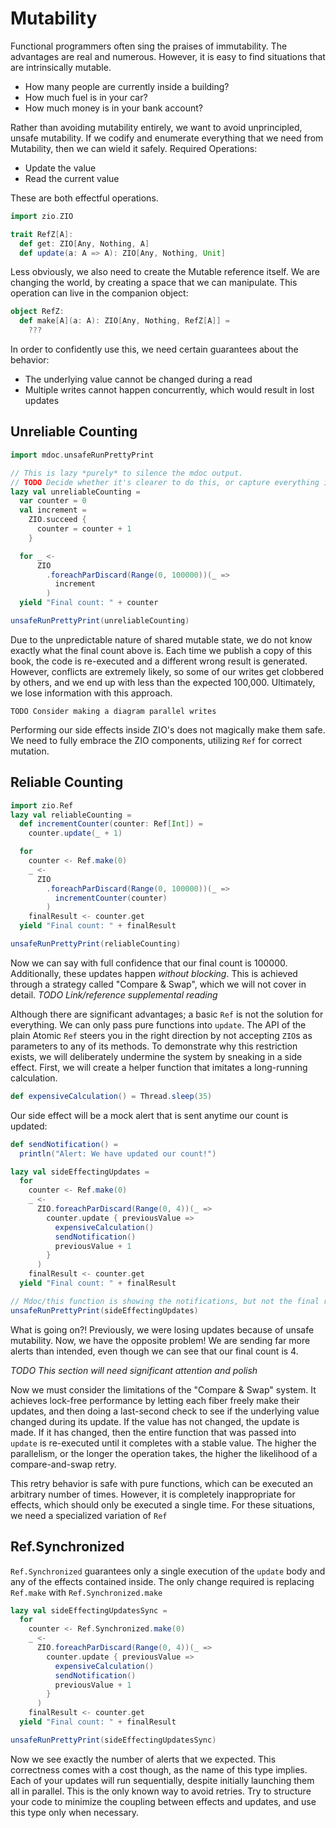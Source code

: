 # Mutability

Functional programmers often sing the praises of immutability.
The advantages are real and numerous.
However, it is easy to find situations that are intrinsically mutable.

- How many people are currently inside a building?
- How much fuel is in your car?
- How much money is in your bank account?

Rather than avoiding mutability entirely, we want to avoid unprincipled, unsafe mutability.
If we codify and enumerate everything that we need from Mutability, then we can wield it safely.
Required Operations:

- Update the value
- Read the current value

These are both effectful operations.

```scala mdoc
import zio.ZIO

trait RefZ[A]:
  def get: ZIO[Any, Nothing, A]
  def update(a: A => A): ZIO[Any, Nothing, Unit]
```

Less obviously, we also need to create the Mutable reference itself.
We are changing the world, by creating a space that we can manipulate.
This operation can live in the companion object:

```scala mdoc
object RefZ:
  def make[A](a: A): ZIO[Any, Nothing, RefZ[A]] =
    ???
```

In order to confidently use this, we need certain guarantees about the behavior:

- The underlying value cannot be changed during a read
- Multiple writes cannot happen concurrently, which would result in lost updates

## Unreliable Counting

```scala mdoc
import mdoc.unsafeRunPrettyPrint

// This is lazy *purely* to silence the mdoc output.
// TODO Decide whether it's clearer to do this, or capture everything in an object
lazy val unreliableCounting =
  var counter = 0
  val increment =
    ZIO.succeed {
      counter = counter + 1
    }

  for _ <-
      ZIO
        .foreachParDiscard(Range(0, 100000))(_ =>
          increment
        )
  yield "Final count: " + counter

unsafeRunPrettyPrint(unreliableCounting)
```

Due to the unpredictable nature of shared mutable state, we do not know exactly what the final count above is.
Each time we publish a copy of this book, the code is re-executed and a different wrong result is generated.
However, conflicts are extremely likely, so some of our writes get clobbered by others, and we end up with less than the expected 100,000.
Ultimately, we lose information with this approach.

```
TODO Consider making a diagram parallel writes
```
Performing our side effects inside ZIO's does not magically make them safe.
We need to fully embrace the ZIO components, utilizing `Ref` for correct mutation.

## Reliable Counting

```scala mdoc
import zio.Ref
lazy val reliableCounting =
  def incrementCounter(counter: Ref[Int]) =
    counter.update(_ + 1)

  for
    counter <- Ref.make(0)
    _ <-
      ZIO
        .foreachParDiscard(Range(0, 100000))(_ =>
          incrementCounter(counter)
        )
    finalResult <- counter.get
  yield "Final count: " + finalResult

unsafeRunPrettyPrint(reliableCounting)
```
Now we can say with full confidence that our final count is 100000.
Additionally, these updates happen _without blocking_.
This is achieved through a strategy called "Compare & Swap", which we will not cover in detail.
*TODO Link/reference supplemental reading*

Although there are significant advantages; a basic `Ref` is not the solution for everything.
We can only pass pure functions into `update`.
The API of the plain Atomic `Ref` steers you in the right direction by not accepting `ZIO`s as parameters to any of its methods.
To demonstrate why this restriction exists, we will deliberately undermine the system by sneaking in a side effect.
First, we will create a helper function that imitates a long-running calculation.

```scala mdoc
def expensiveCalculation() = Thread.sleep(35)
```

Our side effect will be a mock alert that is sent anytime our count is updated:
```scala mdoc
def sendNotification() =
  println("Alert: We have updated our count!")
```

```scala mdoc
lazy val sideEffectingUpdates =
  for
    counter <- Ref.make(0)
    _ <-
      ZIO.foreachParDiscard(Range(0, 4))(_ =>
        counter.update { previousValue =>
          expensiveCalculation()
          sendNotification()
          previousValue + 1
        }
      )
    finalResult <- counter.get
  yield "Final count: " + finalResult

// Mdoc/this function is showing the notifications, but not the final result
unsafeRunPrettyPrint(sideEffectingUpdates)
```
What is going on?!
Previously, we were losing updates because of unsafe mutability.
Now, we have the opposite problem!
We are sending far more alerts than intended, even though we can see that our final count is 4.

*TODO This section will need significant attention and polish*

Now we must consider the limitations of the "Compare & Swap" system.
It achieves lock-free performance by letting each fiber freely make their updates, and then doing a last-second check to see if the underlying value changed during its update.
If the value has not changed, the update is made.
If it has changed, then the entire function that was passed into `update` is re-executed until it completes with a stable value.
The higher the parallelism, or the longer the operation takes, the higher the likelihood of a compare-and-swap retry.

This retry behavior is safe with pure functions, which can be executed an arbitrary number of times.
However, it is completely inappropriate for effects, which should only be executed a single time.
For these situations, we need a specialized variation of `Ref`


## Ref.Synchronized

`Ref.Synchronized` guarantees only a single execution of the `update` body and any of the effects contained inside.
The only change required is replacing `Ref.make` with `Ref.Synchronized.make`

```scala mdoc
lazy val sideEffectingUpdatesSync =
  for
    counter <- Ref.Synchronized.make(0)
    _ <-
      ZIO.foreachParDiscard(Range(0, 4))(_ =>
        counter.update { previousValue =>
          expensiveCalculation()
          sendNotification()
          previousValue + 1
        }
      )
    finalResult <- counter.get
  yield "Final count: " + finalResult

unsafeRunPrettyPrint(sideEffectingUpdatesSync)
```

Now we see exactly the number of alerts that we expected.
This correctness comes with a cost though, as the name of this type implies.
Each of your updates will run sequentially, despite initially launching them all in parallel.
This is the only known way to avoid retries.
Try to structure your code to minimize the coupling between effects and updates, and use this type only when necessary.